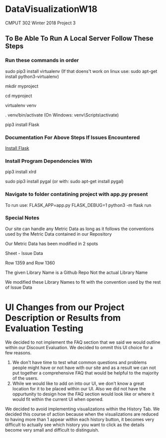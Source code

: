 # DataVisualizationW18
CMPUT 302  Winter 2018 Project 3

## To Be Able To Run A Local Server Follow These Steps
### Run these commands in order
sudo pip3 install virtualenv (If that doens't work on linux use: sudo apt-get install python3-virtualenv)

mkdir myproject

cd myproject

virtualenv venv

. venv/bin/activate (On Windows: venv\Scripts\activate)

pip3 install Flask

### Documentation For Above Steps If Issues Encountered
[Install Flask](http://flask.pocoo.org/docs/0.12/installation/#installation)

### Install Program Dependencies With
pip3 install xlrd

sudo pip3 install pygal (or with: sudo apt-get install pygal)

### Navigate to folder contatining project with app.py present

To run use: FLASK_APP=app.py FLASK_DEBUG=1 python3 -m flask run

### Special Notes
Our site can handle any Metric Data as long as it follows the conventions used by the Metric Data contained in our Repository

Our Metric Data has been modified in 2 spots

Sheet - Issue Data

Row 1359 and Row 1360

The given Library Name is a Github Repo Not the actual Library Name

We modified these Library Names to fit with the convention used by the rest of Issue Data

# UI Changes from our Project Description or Results from Evaluation Testing

We decided to not implement the FAQ section that we said we would outline within our Discount Evaluation. We decided to ommit this UI choice for a few reasons.
1. We don't have time to test what common questions and problems people might have or not have with our site and as a result we can not put together a comprehensive FAQ that would be helpful to the majority of the users.
2. While we would like to add on into our UI, we don't know a great location for it to be placed within our UI. Also we did not have the oppurtunity to design how the FAQ section would look like or where it would fit within the current UI when opened.

We decided to avoid implementing visualizations within the History Tab. We decided this course of action because when the visualizations are reduced to having more than 1 appear within each history button, it becomes very difficult to actually see which history you want to click as the details become very small and difficult to distinguish.

